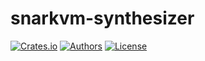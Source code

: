 # snarkvm-synthesizer

[![Crates.io](https://img.shields.io/crates/v/snarkvm-synthesizer.svg?color=neon)](https://crates.io/crates/snarkvm-synthesizer)
[![Authors](https://img.shields.io/badge/authors-Aleo-orange.svg)](https://aleo.org)
[![License](https://img.shields.io/badge/License-GPLv3-blue.svg)](./LICENSE.md)

